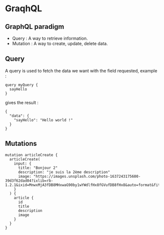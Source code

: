 # GraqhQL

## GraphQL paradigm

- Query : A way to retrieve information.
- Mutation : A way to create, update, delete data.

## Query

A query is used to fetch the data we want with the field requested, example :

```
query myQuery {
  sayHello
}
```

gives the result : 

```
{
  "data": {
    "sayHello": "Hello world !"
  }
}

```


## Mutations

```gql
mutation articleCreate {
  articleCreate(
    input: {
      title: "Bonjour 2"
      description: "je suis la 2ème description"
      image: "https://images.unsplash.com/photo-1637243175600-39d3f62dad04?ixlib=rb-1.2.1&ixid=MnwxMjA3fDB8MHxwaG90by1wYWdlfHx8fGVufDB8fHx8&auto=format&fit=crop&w=1170&q=80"
    }
  ) {
    article {
      id
      title
      description
      image
    }
  }
}
```